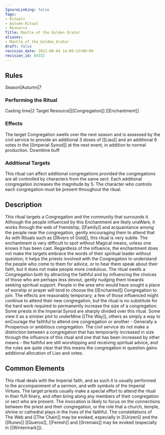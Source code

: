 ```yaml
---
IgnoreLinking: false
Tags:
- Rituals
- Autumn-Ritual
- Resource
Title: Mantle of the Golden Orator
aliases:
- Mantle_of_the_Golden_Orator
draft: false
revision_date: 2021-09-04 14:09:13+00:00
revision_id: 84332
---
```


## Rules
Season|Autumn|7
### Performing the Ritual
Casting time|2 Target Resource|[[Congregation]]
[[Enchantment]]
### Effects
The target Congregation swells over the next season and is assessed by the civil service to provide an additional 3 doses of [[Liao]] and an additional 6 votes in the [[Imperial Synod]] at the next event, in addition to normal production. 
Downtime buff
### Additional Targets
This ritual can affect additional congregations provided the congregations are all controlled by characters from the same sect. Each additional congregation increases the magnitude by 5. The character who controls each congregation must be present throughout the ritual.
## Description
This ritual targets a Congregation and the community that surrounds it. Although the people influenced by this Enchantment are likely unaWare, it works through the web of friendship, [[Family]] and acquaintance among the people near the congregation, gently encouraging them to attend that  
As with Rituals such as [[Rivers of Gold]], this ritual is very subtle. The enchantment is very difficult to spot without Magical means, unless one knows it has been cast. Regardless of the influence, the enchantment does not make the targets embrace the words of their spiritual leader without question; it helps the priests involved with the Congregation to understand the people who come to them for advice, or to hear them speak about their faith, but it does not make people more credulous. 
The ritual swells a Congregation both by attracting the faithful and by influencing the choices of those who are perhaps less devout, gently nudging them towards seeking spiritual support. People in the area who would have sought a place of worship or prayer will tend to choose the [[Enchanted]] Congregation to join. The effects are reasonably temporary; a few of those influenced might continue to attend their new congregation, but the ritual is no substitute for the hard work required to permanently increase the size of a congregation.
Some priests in the Imperial Synod are sharply divided over this ritual. Some view it as a sinister plot to underMine [[The Way]], others as simply a way to enCourage the faithful to attend one congregation or another - Generally a Prosperous or ambitious congregation. The civil service do not make a distinction between a congregation that has temporarily increased in size through the influence of this ritual and one that has been increased by other means - the faithful are still worshipping and receiving spiritual advice, and the rules are quite clear that this means the congregation in question gains additional allocation of Liao and votes. 
## Common Elements
This ritual deals with the Imperial faith, and as such it is usually performed to the accompaniment of a sermon, and with symbols of the Imperial Virtues. The target priests usually make a special effort to attend the ritual in their fUll finery, and often bring along any members of their congregation or sect who are present. 
The invocation is likely to focus on the connections between the priest and their congregation, or the role that a church, temple, shrine or cathedral plays in the lives of the faithful. The constellations of The Web and [[The Chain]] may be evoked, especially in [[Urizen]] and the [[Runes]] [[Queros]], [[Feresh]] and [[Irremais]] may be evoked (especially in [[Wintermark]]).